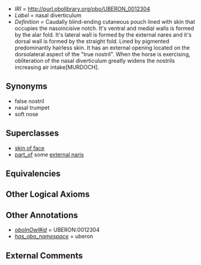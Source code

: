  * *IRI* = http://purl.obolibrary.org/obo/UBERON_0012304
 * *Label* = nasal diverticulum
 * *Definition* = Caudally blind-ending cutaneous pouch lined with skin that occupies the nasoincisive notch. It's ventral and medial walls is formed by the alar fold. It's lateral wall is formed by the external nares and it's dorsal wall is formed by the straight fold. Lined by pigmented predominantly hairless skin. It has an external opening located on the dorsolateral aspect of the &quot;true nostril&quot;. When the horse is exercising, obliteration of the nasal diverticulum greatly widens the nostrils increasing air intake[MURDOCH].

## Synonyms

 * false nostril
 * nasal trumpet
 * soft nose

## Superclasses

 * [skin of face](../../UBERON/21/UBERON_1000021.md)
 * [part_of](../../BFO/50/BFO_0000050.md) some [external naris](../../UBERON/28/UBERON_0005928.md)

## Equivalencies


## Other Logical Axioms


## Other Annotations

 * *[oboInOwl#id](../../id/oboInOwl#id.md)* = UBERON:0012304
 * *[has_obo_namespace](../../ce/oboInOwl#hasOBONamespace.md)* = uberon

## External Comments

